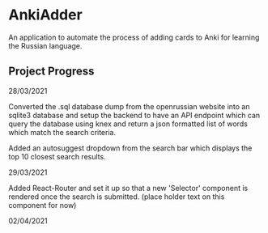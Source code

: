 # AnkiAdder

An application to automate the process of adding cards to Anki for learning the Russian language. 

## Project Progress 

28/03/2021

Converted the .sql database dump from the openrussian website into an sqlite3 database and setup the backend to have an API endpoint which can query the database using knex and return a json formatted list of words which match the search criteria. 

Added an autosuggest dropdown from the search bar which displays the top 10 closest search results.

29/03/2021

Added React-Router and set it up so that a new 'Selector' component is rendered once the search is submitted. (place holder text on this component for now)

02/04/2021 

